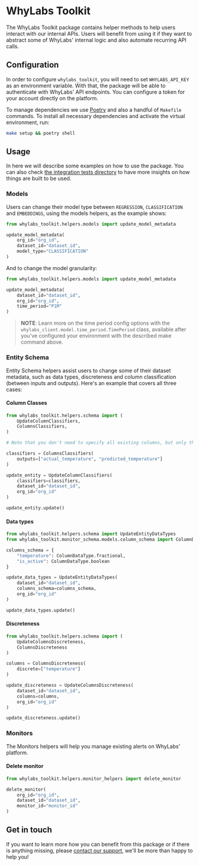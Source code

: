# WhyLabs Toolkit

The WhyLabs Toolkit package contains helper methods to help users interact with our internal APIs. Users will benefit from using it if they want to abstract some of WhyLabs' internal logic and also automate recurring API calls.

## Configuration
In order to configure `whylabs_toolkit`, you will need to set `WHYLABS_API_KEY` as an environment variable. With that, the package will be able to authenticate with WhyLabs' API endpoints. You can configure a token for your account directly on the platform. 

To manage dependencies we use [Poetry](https://python-poetry.org/) and also a handful of `Makefile` commands. To install all necessary dependencies and activate the virtual environment, run:

```bash
make setup && poetry shell
```

## Usage
In here we will describe some examples on how to use the package. You can also check [the integration tests directory](./tests/) to have more insights on how things are built to be used.
### Models
Users can change their model type between `REGRESSION`, `CLASSIFICATION` and `EMBEDDINGS`, using the models helpers, as the example shows:
```python
from whylabs_toolkit.helpers.models import update_model_metadata

update_model_metadata(
    org_id="org_id",
    dataset_id="dataset_id",
    model_type="CLASSIFICATION"
)
```

And to change the model granularity:

```python
from whylabs_toolkit.helpers.models import update_model_metadata

update_model_metadata(
    dataset_id="dataset_id", 
    org_id="org_id", 
    time_period="P1M"
)
```

>**NOTE**: Learn more on the time period config options with the `whylabs_client.model.time_period.TimePeriod` class, available after you've configured your environment with the described make command above.

### Entity Schema
Entity Schema helpers assist users to change some of their dataset metadata, such as data types, discreteness and column classification (between inputs and outputs). Here's an example that covers all three cases:

#### Column Classes
```python
from whylabs_toolkit.helpers.schema import (
    UpdateColumnClassifiers, 
    ColumnsClassifiers,
)

# Note that you don't need to specify all existing columns, but only those you wish to modify

classifiers = ColumnsClassifiers(
    outputs=["actual_temperature", "predicted_temperature"]
)

update_entity = UpdateColumnClassifiers(
    classifiers=classifiers,
    dataset_id="dataset_id",
    org_id="org_id"
)

update_entity.update()

```
#### Data types
```python
from whylabs_toolkit.helpers.schema import UpdateEntityDataTypes
from whylabs_toolkit.monitor_schema.models.column_schema import ColumnDataType

columns_schema = {
    "temperature": ColumnDataType.fractional,
    "is_active": ColumnDataType.boolean
}

update_data_types = UpdateEntityDataTypes(
    dataset_id="dataset_id",
    columns_schema=columns_schema,
    org_id="org_id"
)

update_data_types.update()
```
#### Discreteness
```python
from whylabs_toolkit.helpers.schema import (
    UpdateColumnsDiscreteness,
    ColumnsDiscreteness
)

columns = ColumnsDiscreteness(
    discrete=["temperature"]
)

update_discreteness = UpdateColumnsDiscreteness(
    dataset_id="dataset_id",
    columns=columns,
    org_id="org_id"
)

update_discreteness.update()
```
### Monitors
The Monitors helpers will help you manage existing alerts on WhyLabs' platform.

#### Delete monitor

```python
from whylabs_toolkit.helpers.monitor_helpers import delete_monitor

delete_monitor(
    org_id="org_id",
    dataset_id="dataset_id",
    monitor_id="monitor_id"
)
```

## Get in touch
If you want to learn more how you can benefit from this package or if there is anything missing, please [contact our support](https://whylabs.ai/contact-us), we'll be more than happy to help you!